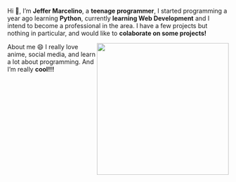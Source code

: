 Hi 👋, I’m <strong>Jeffer Marcelino</strong>, a <strong>teenage programmer</strong>, I started programming a year ago learning <strong>Python</strong>, currently <strong>learning Web Development</strong> and I intend to become a professional in the area. I have a few projects but nothing in particular, and would like to <strong>colaborate on some projects!</strong>

<img align="right" width="300" src="https://i2.wp.com/allhtaccess.info/wp-content/uploads/2018/03/programming.gif?fit=1281%2C716&ssl=1" />

About me 😄 I really love anime, social media, and learn a lot about programming. And I’m really <strong>cool!!!</strong>
